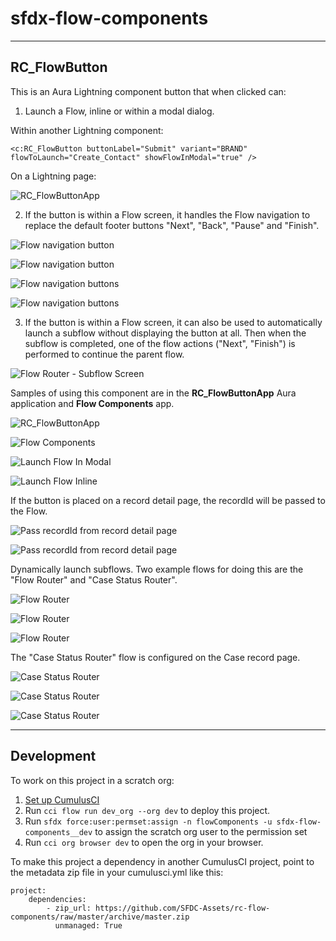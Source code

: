 # sfdx-flow-components

----------
## RC_FlowButton

This is an Aura Lightning component button that when clicked can:

1. Launch a Flow, inline or within a modal dialog.

Within another Lightning component: 

`<c:RC_FlowButton buttonLabel="Submit" variant="BRAND" 
                     flowToLaunch="Create_Contact"
                     showFlowInModal="true"
                     />`

On a Lightning page: 

![RC_FlowButtonApp](docs/images/lightningPage-flowButton.png)


2. If the button is within a Flow screen, it handles the Flow navigation to replace the default footer buttons "Next", "Back", "Pause" and "Finish".

![Flow navigation button](docs/images/flowScreen-next.png)

![Flow navigation button](docs/images/createContactScreen-hideFooter.png)

![Flow navigation buttons](docs/images/createContactScreen-customNavButtons.png)

![Flow navigation buttons](docs/images/createContactScreen-output.png)

3. If the button is within a Flow screen, it can also be used to automatically launch a subflow without displaying the button at all. Then when the subflow is completed, one of the flow actions ("Next", "Finish") is performed to continue the parent flow.

![Flow Router - Subflow Screen](docs/images/flowRouter-subflowScreen.png)


Samples of using this component are in the **RC_FlowButtonApp** Aura application and **Flow Components** app.

![RC_FlowButtonApp](docs/images/RC_FlowButtonApp.png)

![Flow Components](docs/images/app-flowComponents1.png)

![Launch Flow In Modal](docs/images/app-flowComponents-flowInModal.png)

![Launch Flow Inline](docs/images/app-flowComponents-flowInline.png)

If the button is placed on a record detail page, the recordId will be passed to the Flow. 

![Pass recordId from record detail page](docs/images/accountPage-createContact-1.png)

![Pass recordId from record detail page](docs/images/accountPage-createContact-2.png)


Dynamically launch subflows. Two example flows for doing this are the "Flow Router" and "Case Status Router".

![Flow Router](docs/images/flows.png)

![Flow Router](docs/images/flowBuilder-flowRouter.png)

![Flow Router](docs/images/flowRouter.png)

The "Case Status Router" flow is configured on the Case record page. 

![Case Status Router](docs/images/flowComponents-caseStatusRouter.png)

![Case Status Router](docs/images/flowBuilder-caseStatusRouter.png)

![Case Status Router](docs/images/caseStatusRouter.png)


----------
## Development

To work on this project in a scratch org:

1. [Set up CumulusCI](https://cumulusci.readthedocs.io/en/latest/tutorial.html)
2. Run `cci flow run dev_org --org dev` to deploy this project.
3. Run `sfdx force:user:permset:assign -n flowComponents -u sfdx-flow-components__dev` to assign the scratch org user to the permission set
4. Run `cci org browser dev` to open the org in your browser.

To make this project a dependency in another CumulusCI project, point to the metadata zip file in your cumulusci.yml like this: 

```
project:
    dependencies:
        - zip_url: https://github.com/SFDC-Assets/rc-flow-components/raw/master/archive/master.zip
          unmanaged: True
```